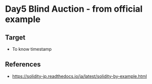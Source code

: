 # Day5 Blind Auction - from official example

## Target

- To know timestamp

## References
- https://solidity-jp.readthedocs.io/ja/latest/solidity-by-example.html
